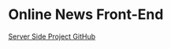 # Online News Front-End

[Server Side Project GitHub](https://github.com/arnaud18o5/SSSF_Project/blob/main/README.md)
